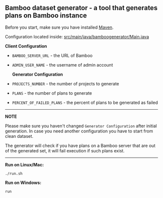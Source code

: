 ## Bamboo dataset generator - a tool that generates plans on Bamboo instance

Before you start, make sure you have installed [Maven](https://maven.apache.org/install.html).

Configuration located inside: [src/main/java/bamboogenerator/Main.java](src/main/java/bamboogenerator/Main.java)

**Client Configuration**

- `BAMBOO_SERVER_URL` - the URL of Bamboo
- `ADMIN_USER_NAME` - the username of admin account


  **Generator Configuration**
- `PROJECTS_NUMBER` - the number of projects to generate
- `PLANS` - the number of plans to generate
- `PERCENT_OF_FAILED_PLANS` - the percent of plans to be generated as failed

---

**NOTE**

Please make sure you haven't changed `Generator Configuration` after initial generation.
In case you need another configuration you have to start from clean dataset.

The generator will check if you have plans on a Bamboo server that are out of the generated set,
it will fail execution if such plans exist.

---

**Run on Linux/Mac:**

    ./run.sh

**Run on Windows:**
    
    run



